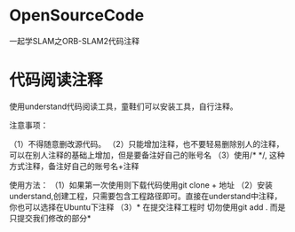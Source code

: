 # OpenSourceCode

一起学SLAM之ORB-SLAM2代码注释


# 代码阅读注释

使用understand代码阅读工具，童鞋们可以安装工具，自行注释。

注意事项：

（1）不得随意删改源代码。
（2）只能增加注释，也不要轻易删除别人的注释，可以在别人注释的基础上增加，但是要备注好自己的账号名
（3）使用/* */, 这种方式注释，备注好自己的账号名+注释

使用方法：
 （1）如果第一次使用则下载代码使用git clone + 地址
 （2）安装understand,创建工程，只需要包含工程路径即可。直接在understand中注释，你也可以选择在Ubuntu下注释
 （3）* 在提交注释工程时 切勿使用git add . 而是只提交我们修改的部分*
 
 
